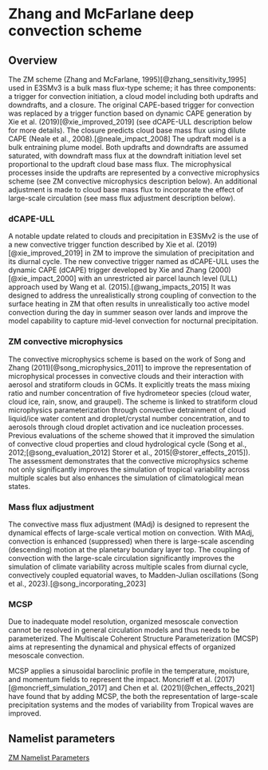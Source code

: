 # Zhang and McFarlane deep convection scheme

## Overview

The ZM scheme (Zhang and McFarlane, 1995)[@zhang_sensitivity_1995] used in E3SMv3 is a bulk mass flux-type scheme; it has three components: a trigger for convection initiation, a cloud model including both updrafts and downdrafts, and a closure. The original CAPE-based trigger for convection was replaced by a trigger function based on dynamic CAPE generation by Xie et al. (2019)[@xie_improved_2019] (see dCAPE-ULL description below for more details). The closure predicts cloud base mass flux using dilute CAPE (Neale et al., 2008).[@neale_impact_2008] The updraft model is a bulk entraining plume model. Both updrafts and downdrafts are assumed saturated, with downdraft mass flux at the downdraft initiation level set proportional to the updraft cloud base mass flux. The microphysical processes inside the updrafts are represented by a convective microphysics scheme (see ZM convective microphysics description below). An additional adjustment is made to cloud base mass flux to incorporate the effect of large-scale circulation (see mass flux adjustment description below).

### dCAPE-ULL

A notable update related to clouds and precipitation in E3SMv2 is the use of a new convective trigger function described by Xie et al. (2019)[@xie_improved_2019] in ZM to improve the simulation of precipitation and its diurnal cycle. The new convective trigger named as dCAPE-ULL uses the dynamic CAPE (dCAPE) trigger developed by Xie and Zhang (2000)[@xie_impact_2000] with an unrestricted air parcel launch level (ULL) approach used by Wang et al. (2015).[@wang_impacts_2015] It was designed to address the unrealistically strong coupling of convection to the surface heating in ZM that often results in unrealistically too active model convection during the day in summer season over lands and improve the model capability to capture mid-level convection for nocturnal precipitation.

### ZM convective microphysics

The convective microphysics scheme is based on the work of Song and Zhang (2011)[@song_microphysics_2011] to improve the representation of microphysical processes in convective clouds and their interaction with aerosol and stratiform clouds in GCMs. It explicitly treats the mass mixing ratio and number concentration of five hydrometeor species (cloud water, cloud ice, rain, snow, and graupel). The scheme is linked to stratiform cloud microphysics parameterization through convective detrainment of cloud liquid/ice water content and droplet/crystal number concentration, and to aerosols through cloud droplet activation and ice nucleation processes. Previous evaluations of the scheme showed that it improved the simulation of convective cloud properties and cloud hydrological cycle (Song et al., 2012;[@song_evaluation_2012] Storer et al., 2015[@storer_effects_2015]). The assessment demonstrates that the convective microphysics scheme not only significantly improves the simulation of tropical variability across multiple scales but also enhances the simulation of climatological mean states.

### Mass flux adjustment

The convective mass flux adjustment (MAdj) is designed to represent the dynamical effects of large-scale vertical motion on convection. With MAdj, convection is enhanced (suppressed) when there is large-scale ascending (descending) motion at the planetary boundary layer top. The coupling of convection with the large-scale circulation significantly improves the simulation of climate variability across multiple scales from diurnal cycle, convectively coupled equatorial waves, to Madden-Julian oscillations (Song et al., 2023).[@song_incorporating_2023]

### MCSP

Due to inadequate model resolution, organized mesoscale convection cannot be resolved in general circulation models and thus needs to be parameterized. The Multiscale Coherent Structure Parameterization (MCSP) aims at representing the dynamical and physical effects of organized mesoscale convection.

MCSP applies a sinusoidal baroclinic profile in the temperature, moisture, and momentum fields to represent the impact. Moncrieff et al. (2017)[@moncrieff_simulation_2017] and Chen et al. (2021)[@chen_effects_2021] have found that by adding MCSP, the both the representation of large-scale precipitation systems and the modes of variability from Tropical waves are improved.

## Namelist parameters

[ZM Namelist Parameters](../user-guide/namelist_parameters.md#zhang-and-mcfarlane-deep-convection-scheme)
